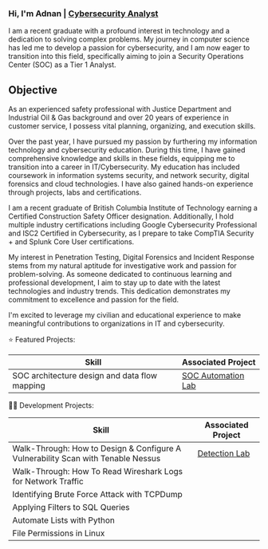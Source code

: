 ### Hi, I'm Adnan | <a href="https://www.linkedin.com/in/adnan-a-59151028b/" rel="nofollow">Cybersecurity Analyst</a>

I am a recent graduate with a profound interest in technology and a dedication to solving complex problems. My journey in computer science has led me to develop a passion for cybersecurity, and I am now eager to transition into this field, specifically aiming to join a Security Operations Center (SOC) as a Tier 1 Analyst.

## Objective

As an experienced safety professional with Justice Department and Industrial Oil & Gas background and over 20 years of experience in customer service, I possess vital planning, organizing, and execution skills.

Over the past year, I have pursued my passion by furthering my information technology and cybersecurity education. During this time, I have gained comprehensive knowledge and skills in these fields, equipping me to transition into a career in IT/Cybersecurity. My education has included coursework in information systems security, and network security, digital forensics and cloud technologies. I have also gained hands-on experience through projects, labs and certifications. 
 
I am a recent graduate of British Columbia Institute of Technology earning a Certified Construction Safety Officer designation. Additionally, I hold multiple industry certifications including Google Cybersecurity Professional and ISC2 Certified in Cybersecurity, as I prepare to take CompTIA Security + and Splunk Core User certifications. 
 
My interest in Penetration Testing, Digital Forensics and Incident Response stems from my natural aptitude for investigative work and passion for problem-solving. As someone dedicated to continuous learning and professional development, I aim to stay up to date with the latest technologies and industry trends. This dedication demonstrates my commitment to excellence and passion for the field. 
 
I'm excited to leverage my civilian and educational experience to make meaningful contributions to organizations in IT and cybersecurity.

⭐ Featured Projects:

| Skill                                                                            | Associated Project                             |
| -------------------------------------------------------------------------------- | ---------------------------------------------- |
| SOC architecture design and data flow mapping                                    | <a href="https://google.com">SOC Automation Lab</a>|


👨‍💻 Development Projects:

| Skill                                                                            | Associated Project                             |
| -------------------------------------------------------------------------------- | ---------------------------------------------- |
| Walk-Through: How to Design & Configure A Vulnerability Scan with Tenable Nessus | <a href="https://google.com">Detection Lab</a> |
| Walk-Through: How To Read Wireshark Logs for Network Traffic                     |                                                |
| Identifying Brute Force Attack with TCPDump                                      |                                                |
| Applying Filters to SQL Queries                                                  |                                                |
| Automate Lists with Python                                                       |                                                |
| File Permissions in Linux                                                        |                                                |
